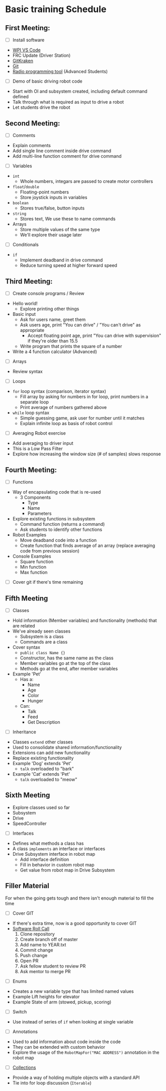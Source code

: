 # Basic training Schedule

## First Meeting:
 - [ ] Install software
  - [WPI VS Code](https://github.com/wpilibsuite/allwpilib/releases)
  - FRC Update (Driver Station)
  - [GitKraken](https://www.gitkraken.com/)
  - [Git](https://git-scm.com/)
  - [Radio programming tool](https://docs.wpilib.org/en/latest/docs/software/getting-started/radio-programming.html) (Advanced Students)
 - [ ] Demo of basic driving robot code
  - Start with OI and subsystem created, including default command defined
  - Talk through what is required as input to drive a robot
  - Let students drive the robot

## Second Meeting:
 - [ ] Comments
  - Explain comments
  - Add single line comment inside drive command
  - Add multi-line function comment for drive command
 - [ ] Variables
  - `int`
    - Whole numbers, integars are passed to create motor controllers
  - `float`/`double`
    - Floating-point numbers
    - Store joystick inputs in variables
  - `boolean`
    - Stores true/false, button inputs
  - `string`
    - Stores text, We use these to name commands
  - Arrays
    - Store multiple values of the same type
    - We'll explore their usage later
 - [ ] Conditionals
  - `if`
    - Implement deadband in drive command
    - Reduce turning speed at higher forward speed

## Third Meeting:
 - [ ] Create console programs / Review
  - Hello world!
    - Explore printing other things
  - Basic input
    - Ask for users name, greet them
    - Ask users age, print "You can drive" / "You can't drive" as appropriate
      - Accept floating point age, print "You can drive with supervision" if they're older than 15.5
    - Write program that prints the square of a number
  - Write a 4 function calculator (Advanced)
 - [ ] Arrays
  - Review syntax
 - [ ] Loops
  - `for` loop syntax (comparison, iterator syntax)
    - Fill array by asking for numbers in for loop, print numbers in a separate loop
    - Print average of numbers gathered above
  - `while` loop syntax
    - Simple guessing game, ask user for number until it matches
    - Explain infinite loop as basis of robot control
 - [ ] Averaging Robot exercise
  - Add averaging to driver input
  - This is a Low Pass Filter
  - Explore how increasing the window size (# of samples) slows response

## Fourth Meeting:
 - [ ] Functions
  - Way of encapsulating code that is re-used
    - 3 Components
      - Type
      - Name
      - Parameters
  - Explore existing functions in subsystem
    - Command function (returns a command)
    - Ask students to identify other functions
  - Robot Examples
    - Move deadband code into a function
    - Create function that finds average of an array (replace averaging code from previous session)
  - Console Examples
    - Square function
    - Min function
    - Max function
 - [ ] Cover git if there's time remaining


## Fifth Meeting
 - [ ] Classes
  - Hold information (Member variables) and functionality (methods) that are related
  - We've already seen classes
    - Subsystem is a class
    - Commands are a class
  - Cover syntax
    - `public class Name {}`
    - Constructor, has the same name as the class
    - Member variables go at the top of the class
    - Methods go at the end, after member variables
  - Example 'Pet'
    - Has a:
      - Name
      - Age
      - Color
      - Hunger
    - Can:
      - Talk
      - Feed
      - Get Description
 - [ ] Inheritance
  - Classes `extend` other classes
  - Used to consolidate shared information/functionality
  - Extensions can add new functionality
  - Replace existing functionality
  - Example 'Dog' extends 'Pet'
    - `talk` overloaded to "bark"
  - Example 'Cat' extends 'Pet'
    - `talk` overloaded to "meow"

## Sixth Meeting
 - Explore classes used so far
  - Subsystem
  - Drive
  - SpeedController
 - [ ] Interfaces
  - Defines what methods a class has
  - A class `implements` an interface or interfaces
  - Drive Subsystem interface in robot map
    - Add interface definition
    - Fill in behavior in custom robot map
    - Get value from robot map in Drive Subsystem

## Filler Material
For when the going gets tough and there isn't enough material to fill the time
 - [ ] Cover GIT
  - If there's extra time, now is a good opportunity to cover GIT
  - [Software Roll Call](https://github.com/chopshop-166/SoftwareRollCall)
    1. Clone repository
    1. Create branch off of master
    1. Add name to YEAR.txt
    1. Commit change
    1. Push change
    1. Open PR
    1. Ask fellow student to review PR
    1. Ask mentor to merge PR

 - [ ] Enums
  - Creates a new variable type that has limited named values
  - Example Lift heights for elevator
  - Example State of arm (stowed, pickup, scoring)
 - [ ] Switch
  - Use instead of series of `if` when looking at single variable
 - [ ] Annotations
  - Used to add information about code inside the code
  - They can be extended with custom behavior
  - Explore the usage of the `RobotMapFor("MAC ADDRESS")` annotation in the robot map
 - [ ] [Collections](https://docs.oracle.com/en/java/javase/11/docs/api/java.base/java/util/Collections.html)
  - Provide a way of holding multiple objects with a standard API
  - Tie into for loop discussion (`Iterable`)